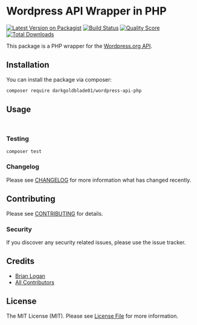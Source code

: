 # Wordpress API Wrapper in PHP

[![Latest Version on Packagist](https://img.shields.io/packagist/v/darkgoldblade01/wordpress-api-php.svg?style=flat-square)](https://packagist.org/packages/darkgoldblade01/wordpress-api-php)
[![Build Status](https://img.shields.io/travis/com/darkgoldblade01/wordpress-api-php/master.svg?style=flat-square)](https://travis-ci.com/darkgoldblade01/wordpress-api-php)
[![Quality Score](https://img.shields.io/scrutinizer/g/darkgoldblade01/wordpress-api-php-php.svg?style=flat-square)](https://scrutinizer-ci.com/g/darkgoldblade01/wordpress-api-php-php)
[![Total Downloads](https://img.shields.io/packagist/dt/darkgoldblade01/wordpress-api-php-php.svg?style=flat-square)](https://packagist.org/packages/darkgoldblade01/wordpress-api-php-php)

This package is a PHP wrapper for the [Wordpress.org API](https://codex.wordpress.org/WordPress.org_API).

## Installation

You can install the package via composer:

```bash
composer require darkgoldblade01/wordpress-api-php
```

## Usage

``` php
        
```

### Testing

``` bash
composer test
```

### Changelog

Please see [CHANGELOG](CHANGELOG.md) for more information what has changed recently.

## Contributing

Please see [CONTRIBUTING](CONTRIBUTING.md) for details.

### Security

If you discover any security related issues, please use the issue tracker.

## Credits

- [Brian Logan](https://github.com/darkgoldblade01)
- [All Contributors](../../contributors)

## License

The MIT License (MIT). Please see [License File](LICENSE.md) for more information.